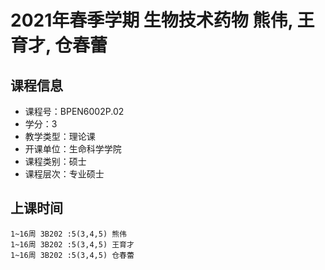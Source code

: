 # 2021年春季学期 生物技术药物 熊伟, 王育才, 仓春蕾






## 课程信息

- 课程号：BPEN6002P.02
- 学分：3
- 教学类型：理论课
- 开课单位：生命科学学院
- 课程类别：硕士
- 课程层次：专业硕士

## 上课时间

```
1~16周 3B202 :5(3,4,5) 熊伟
1~16周 3B202 :5(3,4,5) 王育才
1~16周 3B202 :5(3,4,5) 仓春蕾
```

